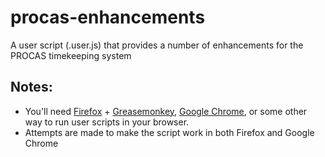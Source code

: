 procas-enhancements
===================

A user script (.user.js) that provides a number of enhancements for the PROCAS timekeeping system

Notes:
------

* You'll need [Firefox](http://www.mozilla.org/firefox/) + [Greasemonkey](https://addons.mozilla.org/en-US/firefox/addon/greasemonkey/), [Google Chrome](https://www.google.com/chrome), or some other way to run user scripts in your browser.
* Attempts are made to make the script work in both Firefox and Google Chrome